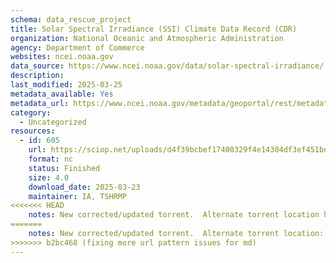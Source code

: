 ```yaml
---
schema: data_rescue_project 
title: Solar Spectral Irradiance (SSI) Climate Data Record (CDR)
organization: National Oceanic and Atmospheric Administration
agency: Department of Commerce
websites: ncei.noaa.gov
data_source: https://www.ncei.noaa.gov/data/solar-spectral-irradiance/
description: 
last_modified: 2025-03-25
metadata_available: Yes
metadata_url: https://www.ncei.noaa.gov/metadata/geoportal/rest/metadata/item/gov.noaa.ncdc:C01722/html
category:
  - Uncategorized
resources:
  - id: 605
    url: https://sciop.net/uploads/d4f39bcbef17400329f4e14304df3ef451bea890
    format: nc
    status: Finished
    size: 4.0
    download_date: 2025-03-23
    maintainer: IA, TSHRMP
<<<<<<< HEAD
    notes: New corrected/updated torrent.  Alternate torrent location https//academictorrents.com/details/d4f39bcbef17400329f4e14304df3ef451bea890
=======
    notes: New corrected/updated torrent.  Alternate torrent location: https://academictorrents.com/details/d4f39bcbef17400329f4e14304df3ef451bea890
>>>>>>> b2bc468 (fixing more url pattern issues for md)
---
```

